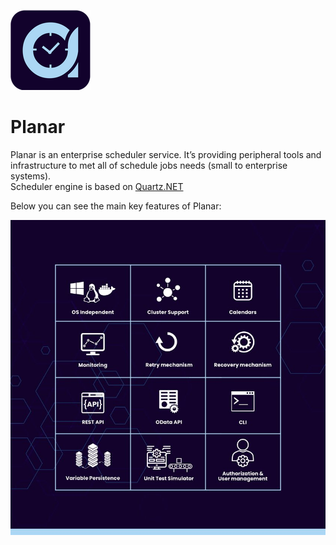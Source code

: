 ![Logo](https://raw.githubusercontent.com/atias007/Planar/master/res/nuget_logo.png)

# Planar

Planar is an enterprise scheduler service. 
It’s providing peripheral tools and infrastructure to met all of schedule jobs needs (small to enterprise systems).\
Scheduler engine is based on [Quartz.NET](http://www.quartz-scheduler.org/)

Below you can see the main key features of Planar:

![flyer](https://github.com/atias007/Planar/blob/master/res/matrix.jpg?raw=true)
